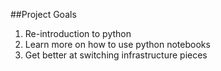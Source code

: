 ##Project Goals
1. Re-introduction to python
2. Learn more on how to use python notebooks
3. Get better at switching infrastructure pieces
